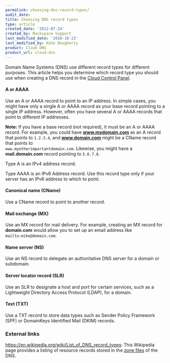 ```yaml
---
permalink: choosing-dns-record-types/
audit_date:
title: Choosing DNS record types
type: article
created_date: '2012-07-24'
created_by: Rackspace Support
last_modified_date: '2018-10-23'
last_modified_by: Kate Dougherty
product: Cloud DNS
product_url: cloud-dns
---
```


Domain Name Systems (DNS) use different record types for different purposes. This
article helps you determine which record type you should use when
creating a DNS record in the [Cloud Control Panel](https://login.rackspace.com/).

#### A or AAAA

Use an A or AAAA record to point to an IP address. In simple cases, you might
have only a single A or AAAA record as your base record pointing to a
single IP address. However, often you have several A or AAAA
records that point to different IP addresses.

**Note:** If you have a base record (not required), 
it must be an A or AAAA record. For example, you could have 
**www.mydomain.com** as an A record that points to `1.2.3.4`, and 
**www.domain.com** might be a CName record that points to  
`www.myotherimportantdomain.com`.  Likewise, you might have a 
**mail.domain.com** record pointing to `5.6.7.8`.

Type A is an IPv4 address record.

Type AAAA is an IPv6 Address record. Use this record type only if your server
has an IPv6 address to which to point.

#### Canonical name (CName)

Use a CName record to point to another record.

#### Mail exchange (MX)

Use an MX record for mail delivery. For example, creating an MX record for **domain.com** would allow you to set up an email address like `mailto:mike@domain.com`.

#### Name server (NS)

Use an NS record to delegate an authoritative DNS server for a domain or subdomain.

#### Server locator record (SLR)

Use an SLR to designate a host and port for certain services, such as a Lightweight 
Directory Access Protocol (LDAP), for a domain.

#### Text (TXT)

Use a TXT record to store data types such as Sender Policy Framework (SPF) or DomainKeys Identified Mail (DKIM) records.

### External links

<https://en.wikipedia.org/wiki/List_of_DNS_record_types>: This Wikipedia page provides a listing of resource records
stored in the [zone files](https://en.wikipedia.org/wiki/Zone_file) of the DNS.
